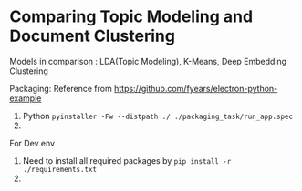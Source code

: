 # Comparing Topic Modeling and Document Clustering

Models in comparison : LDA(Topic Modeling), K-Means, Deep Embedding Clustering



Packaging: Reference from https://github.com/fyears/electron-python-example

1. Python
   `pyinstaller -Fw --distpath ./ ./packaging_task/run_app.spec`
2. 



For Dev env

1. Need to install all required packages by
   `pip install -r ./requirements.txt`
2. 





